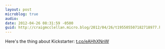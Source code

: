 ```yaml
---
layout: post
microblog: true
audio: 
date: 2012-04-26 08:31:59 -0500
guid: http://craigmcclellan.micro.blog/2012/04/26/t195505507182718977.html
---
```

Here's the thing about Kickstarter: [t.co/eAHhXNnW](http://t.co/eAHhXNnW)
